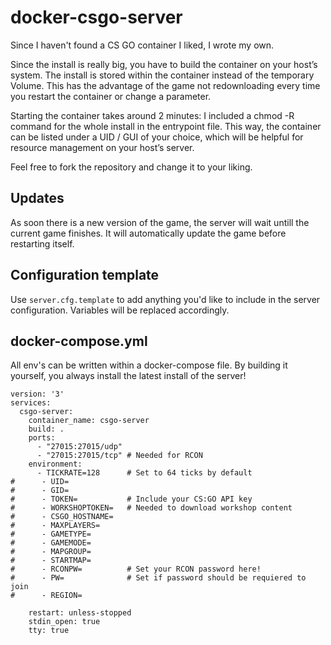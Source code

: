 # docker-csgo-server

Since I haven't found a CS GO container I liked, I wrote my own.

Since the install is really big, you have to build the container on your host’s
system. The install is stored within the container instead of the temporary
Volume. This has the advantage of the game not redownloading every time you
restart the container or change a parameter.

Starting the container takes around 2 minutes: I included a chmod -R command for
the whole install in the entrypoint file. This way, the container can be listed
under a UID / GUI of your choice, which will be helpful for resource management
on your host’s server.

Feel free to fork the repository and change it to your liking.

## Updates

As soon there is a new version of the game, the server will wait untill the current game finishes. It will automatically update the game before restarting itself.

## Configuration template

Use `server.cfg.template` to add anything you'd like to include in the server
configuration. Variables will be replaced accordingly.

## docker-compose.yml

All env's can be written within a docker-compose file. By building it yourself,
you always install the latest install of the server!


```
version: '3'
services:
  csgo-server:
    container_name: csgo-server
    build: .
    ports:
      - "27015:27015/udp"
      - "27015:27015/tcp" # Needed for RCON
    environment:
      - TICKRATE=128      # Set to 64 ticks by default
#      - UID=
#      - GID=
#      - TOKEN=           # Include your CS:GO API key
#      - WORKSHOPTOKEN=   # Needed to download workshop content
#      - CSGO_HOSTNAME=
#      - MAXPLAYERS=
#      - GAMETYPE=
#      - GAMEMODE=
#      - MAPGROUP=
#      - STARTMAP=
#      - RCONPW=          # Set your RCON password here!
#      - PW=              # Set if password should be requiered to join
#      - REGION=

    restart: unless-stopped
    stdin_open: true
    tty: true
```
